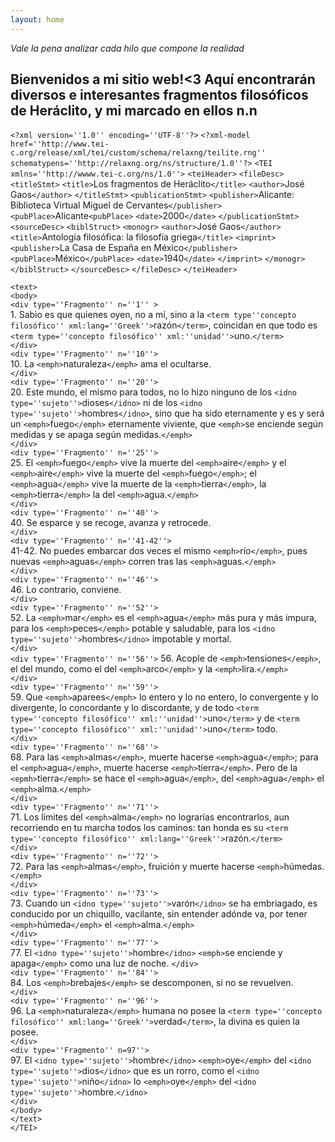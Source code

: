 ```yaml
---
layout: home
---
```


*Vale la pena analizar cada hilo que compone la realidad*

Bienvenidos a mi sitio web!<3 Aquí encontrarán  diversos e interesantes fragmentos filosóficos de Heráclito, y mi marcado en ellos n.n
---

  `<?xml version=''1.0'' encoding=''UTF-8''?>` `<?xml-model href=''http://www.tei-c.org/release/xml/tei/custom/schema/relaxng/teilite.rng''
schematypens=''http://relaxng.org/ns/structure/1.0''?>` `<TEI xmlns=''http://wwww.tei-c.org/ns/1.0''>`
  `<teiHeader>`
  `<fileDesc>`
  `<titleStmt>`
  `<title>`Los fragmentos de Heráclito`</title>`
  `<author>`José Gaos`</author>`
  `</titleStmt>`
  `<publicationStmt>`
  `<publisher>`Alicante: Biblioteca Virtual Miguel de Cervantes`</publisher>`
  `<pubPlace>`Alicante`<pubPlace>`
  `<date>`2000`</date>`
  `</publicationStmt>`
  `<sourceDesc>`
  `<biblStruct>`
  `<monogr>`
  `<author>`José Gaos`</author>`
  `<title>`Antología filosófica: la filosofía griega`</title>`
  `<imprint>`
  `<publisher>`La Casa de España en México`</publisher>`
  `<pubPlace>`México`</pubPlace>`
  `<date>`1940`</date>`
  `</imprint>`
  `</monogr>`
  `</biblStruct>`
  `</sourceDesc>`
  `</fileDesc>`
  `</teiHeader>`
  
  `<text>`
  <br>
    `<body>`
    <br>
      `<div type=''Fragmento'' n=''1'' >`
      <br>
      1. Sabio es que quienes oyen, no a mí, sino a la `<term type''concepto filosófico'' xml:lang=''Greek''>`razón`</term>`, coincidan en que todo es `<term type=''concepto filosófico'' xml:''unidad''>`uno.`</term>`<br>
      `</div>`
      <br>
      `<div type=''Fragmento'' n=''10''>`
      <br>
      10. La `<emph>`naturaleza`</emph>` ama el ocultarse.<br>
      `</div>`
      <br>
      `<div type=''Fragmento'' n=''20''>`
      <br>
      20. Este mundo, el mismo para todos, no lo hizo ninguno de los `<idno type=''sujeto''>`dioses`</idno>` ni de los `<idno type=''sujeto''>`hombres`</idno>`, sino que ha sido eternamente y es y será un `<emph>`fuego`</emph>` eternamente viviente, que `<emph>`se enciende según medidas y se apaga según medidas.`</emph>`<br>
      `</div>`
      <br>
      `<div type=''Fragmento'' n=''25''>`
      <br>
      25. El `<emph>`fuego`</emph>` vive la muerte del `<emph>`aire`</emph>` y el `<emph>`aire`</emph>` vive la muerte del `<emph>`fuego`</emph>`; el `<emph>`agua`</emph>` vive la muerte de la `<emph>`tierra`</emph>`, la `<emph>`tierra`</emph>` la del `<emph>`agua.`</emph>`<br>
      `</div>`
      <br>
      `<div type=''Fragmento'' n=''40''>`
      <br>
      40. Se esparce y se recoge, avanza y retrocede.<br>
      `</div>`
      <br>
      `<div type=''Fragmento'' n=''41-42''>`
      <br>
      41-42. No puedes embarcar dos veces el mismo `<emph>`río`</emph>`, pues nuevas `<emph>`aguas`</emph>` corren tras las `<emph>`aguas.`</emph>`<br>
      `</div>`
      <br>
      `<div type=''Fragmento'' n=''46''>`
      <br>
      46. Lo contrario, conviene.<br>
      `</div>`
      <br>
      `<div type=''Fragmento'' n=''52''>`
      <br>
      52. La `<emph>`mar`</emph>` es el `<emph>`agua`</emph>` más pura y más impura, para los `<emph>`peces`</emph>` potable y saludable, para los `<idno type=''sujeto''>`hombres`</idno>` impotable y mortal.<br>
      `</div>`
      <br>
      `<div type=''Fragmento'' n=''56''>`
      56. Acople de `<emph>`tensiones`</emph>`, el del mundo, como el del `<emph>`arco`</emph>` y la `<emph>`lira.`</emph>`<br>
      `</div>`
      <br>
      `<div type=''Fragmento'' n=''59''>`
      <br>
      59. Que `<emph>`aparees`</emph>` lo entero y lo no entero, lo convergente y lo divergente, lo concordante y lo discordante, y de todo `<term type=''concepto filosófico'' xml:''unidad''>`uno`</term>` y de `<term type=''concepto filosófico'' xml:''unidad''>`uno`</term>` todo.<br>
      `</div>`
      <br>
      `<div type=''Fragmento'' n=''68''>`
      <br>
      68. Para las `<emph>`almas`</emph>`, muerte hacerse `<emph>`agua`</emph>`; para el `<emph>`agua`</emph>`, muerte hacerse `<emph>`tierra`</emph>`. Pero de la `<epmh>`tierra`</emph>` se hace el `<emph>`agua`</emph>`, del `<emph>`agua`</emph>` el `<emph>`alma.`</emph>`<br>
      `</div>`
      <br>
      `<div type=''Fragmento'' n=''71''>`
      <br>
      71. Los límites del `<emph>`alma`</emph>` no lograrías encontrarlos, aun recorriendo en tu marcha todos los caminos: tan honda es su `<term type=''concepto filosófico'' xml:lang=''Greek''>`razón.`</term>`<br>
      `</div>`
      <br>
      `<div type=''Fragmento'' n=''72''>`
      <br>
      72. Para las `<emph>`almas`</emph>`, fruición y muerte hacerse `<emph>`húmedas.`</emph>`<br>
      `</div>`
      <br>
      `<div type=''Fragmento'' n=''73''>`
      <br>
      73. Cuando un `<idno type=''sujeto''>`varón`</idno>` se ha embriagado, es conducido por un chiquillo, vacilante, sin entender adónde va, por tener `<emph>`húmeda`</emph>` el `<emph>`alma.`</emph>`<br>
        `</div>`
        <br>
      `<div type=''Fragmento'' n=''77''>`
      <br>
      77. El `<idno type=''sujeto''>`hombre`</idno>` `<emph>`se enciende y apaga`</emph>` como una luz de noche.
      `</div>`
      <br>
      `<div type=''Fragmento'' n=''84''>`
      <br>
      84. Los `<emph>`brebajes`</emph>` se descomponen, si no se revuelven.<br>
      `</div>`
      <br>
      `<div type=''Fragmento'' n=''96''>`
      <br>
      96. La `<emph>`naturaleza`</emph>` humana no posee la `<term type=''concepto filosófico'' xml:lang=''Greek''>`verdad`</term>`, la divina es quien la posee.<br>
      `</div>`
      <br>
      `<div type=''Fragmento'' n=97''>`
      <br>
      97. El `<idno type=''sujeto''>`hombre`</idno>` `<emph>`oye`</emph>`  del `<idno type=''sujeto''>`dios`</idno>` que es un rorro, como el `<idno type=''sujeto''>`niño`</idno>` lo `<emph>`oye`</emph>` del `<idno type=''sujeto''>`hombre.`</idno>`<br>
      `</div>`
      <br>
  `</body>`
  <br>
  `</text>`
  <br>
  `</TEI>`
  
